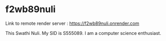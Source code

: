 # f2wb89nuli

Link to remote render server : https://f2wb89nuli.onrender.com

This Swathi Nuli. My SID is S555089.
I am a computer science enthusiast.
